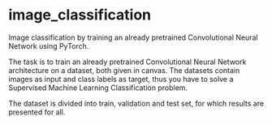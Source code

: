 # image_classification
Image classification by training an already pretrained Convolutional Neural Network using PyTorch.


The task is to train an already pretrained Convolutional Neural Network architecture on a dataset, both given in canvas. The datasets contain images as input and class labels as target, thus you have to solve a Supervised Machine Learning Classification problem.

The dataset is divided into train, validation and test set, for which results are presented for all.
